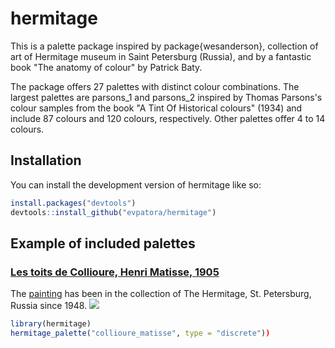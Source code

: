 
# hermitage

<!-- badges: start -->
<!-- badges: end -->

This is a palette package inspired by package{wesanderson}, collection of art of Hermitage museum in Saint Petersburg (Russia), and by a fantastic book "The anatomy of colour" by Patrick Baty.

The package offers 27 palettes with distinct colour combinations. The largest palettes are parsons_1 and parsons_2 inspired by Thomas Parsons's colour samples from the book "A Tint Of Historical colours" (1934) and include 87 colours and 120 colours, respectively. Other palettes offer 4 to 14 colours.

## Installation

You can install the development version of hermitage like so:

``` r
install.packages("devtools") 
devtools::install_github("evpatora/hermitage")
```
## Example of included palettes
### [Les toits de Collioure, Henri Matisse, 1905](https://www.hermitagemuseum.org/wps/portal/hermitage/digital-collection/!ut/p/z0/Zc69boMwFAXgV6EDW1zfa2yHjBaVqkSiVAwV9RI5xFAXYhNwfx6_ZKwy3OFIV-d8VNOGam--XW-iC96Ma37X8lgpJTEr4FAV4glUVb-Kunh5BuT0QPW_ByEVKKgzLt9K4Ht-a2BzWZQ91ZOJH8T5LtDmy52RoYR8J7YkA5bngsgdMkF4TjgHgsgJAsP18k3oTGtPIQybEGfjl8nM1scijKNtb9A7xR1zVbjP61Urqtvgo_2NtBnMxS1H61P4CfOwJKFLzBxTAHxMJuN8dL5f0nU_2yKdBn0SY__wByXuvmc!/)
The [painting](https://en.wikipedia.org/wiki/Les_toits_de_Collioure) has been in the collection of The Hermitage, St. Petersburg, Russia since 1948.
![](https://raw.githubusercontent.com/evpatora/hermitage/master/images/collioure_matisse.png)

``` r
library(hermitage)
hermitage_palette("collioure_matisse", type = "discrete"))
```

